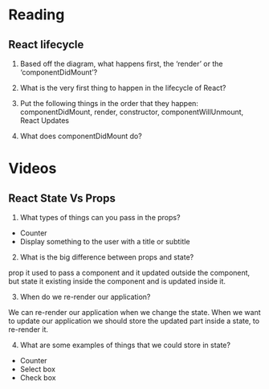 # Reading
## React lifecycle

1) Based off the diagram, what happens first, the ‘render’ or the ‘componentDidMount’?


2) What is the very first thing to happen in the lifecycle of React?


3) Put the following things in the order that they happen: componentDidMount, render, constructor, componentWillUnmount, React Updates

4) What does componentDidMount do?

# Videos
## React State Vs Props

1) What types of things can you pass in the props?

* Counter
* Display something to the user with a title or subtitle

2) What is the big difference between props and state?

prop it used to pass a component and it updated outside the component, but state it existing inside the component and is updated inside it.

3) When do we re-render our application?

We can re-render our application when we change the state.
When we want to update our application we should store the updated part inside a state, to re-render it.

4) What are some examples of things that we could store in state?
* Counter
* Select box
* Check box